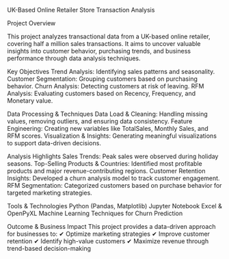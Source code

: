 UK-Based Online Retailer Store Transaction Analysis

Project Overview

This project analyzes transactional data from a UK-based online retailer, covering half a million sales transactions. It aims to uncover valuable insights into customer behavior, purchasing trends, and business performance through data analysis techniques.

Key Objectives
Trend Analysis: Identifying sales patterns and seasonality.
Customer Segmentation: Grouping customers based on purchasing behavior.
Churn Analysis: Detecting customers at risk of leaving.
RFM Analysis: Evaluating customers based on Recency, Frequency, and Monetary value.


Data Processing & Techniques
Data Load & Cleaning: Handling missing values, removing outliers, and ensuring data consistency.
Feature Engineering: Creating new variables like TotalSales, Monthly Sales, and RFM scores.
Visualization & Insights: Generating meaningful visualizations to support data-driven decisions.

Analysis Highlights
Sales Trends: Peak sales were observed during holiday seasons.
Top-Selling Products & Countries: Identified most profitable products and major revenue-contributing regions.
Customer Retention Insights: Developed a churn analysis model to track customer engagement.
RFM Segmentation: Categorized customers based on purchase behavior for targeted marketing strategies.

Tools & Technologies
Python (Pandas, Matplotlib)
Jupyter Notebook
Excel & OpenPyXL
Machine Learning Techniques for Churn Prediction

Outcome & Business Impact
This project provides a data-driven approach for businesses to: ✔ Optimize marketing strategies
✔ Improve customer retention
✔ Identify high-value customers
✔ Maximize revenue through trend-based decision-making

